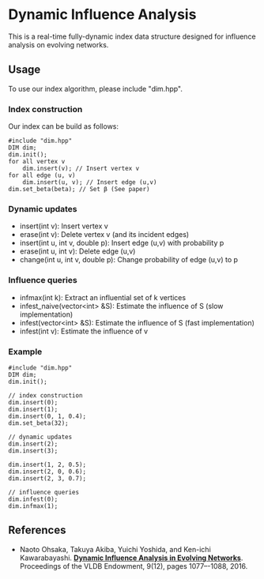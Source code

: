 Dynamic Influence Analysis
========================

This is a real-time fully-dynamic index data structure designed for influence analysis on evolving networks.

## Usage
To use our index algorithm, please include "dim.hpp".

### Index construction
Our index can be build as follows:

    #include "dim.hpp"
    DIM dim;
    dim.init();
    for all vertex v
    	dim.insert(v); // Insert vertex v
    for all edge (u, v)
    	dim.insert(u, v); // Insert edge (u,v)
    dim.set_beta(beta); // Set β (See paper)

### Dynamic updates
* insert(int v): Insert vertex v
* erase(int v): Delete vertex v (and its incident edges)
* insert(int u, int v, double p): Insert edge (u,v) with probability p
* erase(int u, int v): Delete edge (u,v)
* change(int u, int v, double p): Change probability of edge (u,v) to p

### Influence queries
* infmax(int k): Extract an influential set of k vertices
* infest_naive(vector&lt;int&gt; &S): Estimate the influence of S (slow implementation)
* infest(vector&lt;int&gt; &S): Estimate the influence of S (fast implementation)
* infest(int v): Estimate the influence of v

### Example
    #include "dim.hpp"
    DIM dim;
    dim.init();

    // index construction
    dim.insert(0);
    dim.insert(1);
    dim.insert(0, 1, 0.4);
	dim.set_beta(32);

    // dynamic updates
    dim.insert(2);
    dim.insert(3);

    dim.insert(1, 2, 0.5);
    dim.insert(2, 0, 0.6);
    dim.insert(2, 3, 0.7);

    // influence queries
    dim.infest(0); 
    dim.infmax(1);

## References

* Naoto Ohsaka, Takuya Akiba, Yuichi Yoshida, and Ken-ichi Kawarabayashi. **[Dynamic Influence Analysis in Evolving Networks](http://www.vldb.org/pvldb/vol9/p1077-ohsaka.pdf)**.
Proceedings of the VLDB Endowment, 9(12), pages 1077–-1088, 2016.
